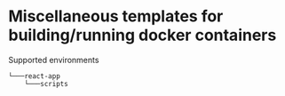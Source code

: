 # Miscellaneous templates for building/running docker containers

Supported environments

```text
└───react-app
    └───scripts
```
